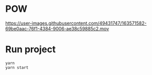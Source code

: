 # POW

https://user-images.githubusercontent.com/49431747/163571582-69be0aac-76f1-4384-9006-ae38c59885c2.mov


# Run project

```
yarn
yarn start
```
